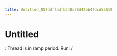 ```yaml
---
title: Untitled_857ddffadfb540c38d42eb4fdcd55619
---
```


# Untitled

: Thread is in ramp period.
Run: /